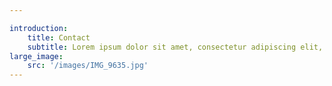 ```yaml
---

introduction:
    title: Contact
    subtitle: Lorem ipsum dolor sit amet, consectetur adipiscing elit, sed do eiusmod tempor incididunt ut labore et dolore magna aliqua. Ut enim ad minim veniam, quis nostrud exercitation ullamco laboris nisi ut aliquip ex ea commodo consequat.
large_image:
    src: '/images/IMG_9635.jpg'
---
```


